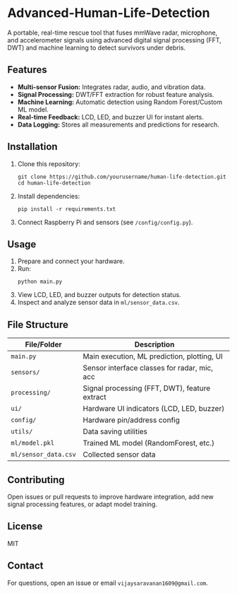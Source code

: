 # Advanced-Human-Life-Detection
A portable, real-time rescue tool that fuses mmWave radar, microphone, and accelerometer signals using advanced digital signal processing (FFT, DWT) and machine learning to detect survivors under debris.

## Features
- **Multi-sensor Fusion:** Integrates radar, audio, and vibration data.
- **Signal Processing:** DWT/FFT extraction for robust feature analysis.
- **Machine Learning:** Automatic detection using Random Forest/Custom ML model.
- **Real-time Feedback:** LCD, LED, and buzzer UI for instant alerts.
- **Data Logging:** Stores all measurements and predictions for research.

## Installation
1. Clone this repository:
    ```
    git clone https://github.com/yourusername/human-life-detection.git
    cd human-life-detection
    ```
2. Install dependencies:
    ```
    pip install -r requirements.txt
    ```
3. Connect Raspberry Pi and sensors (see `/config/config.py`).

## Usage
1. Prepare and connect your hardware.
2. Run:
    ```
    python main.py
    ```
3. View LCD, LED, and buzzer outputs for detection status.
4. Inspect and analyze sensor data in `ml/sensor_data.csv`.

## File Structure

| File/Folder         | Description                                  |
|---------------------|----------------------------------------------|
| `main.py`           | Main execution, ML prediction, plotting, UI  |
| `sensors/`          | Sensor interface classes for radar, mic, acc |
| `processing/`       | Signal processing (FFT, DWT), feature extract|
| `ui/`               | Hardware UI indicators (LCD, LED, buzzer)    |
| `config/`           | Hardware pin/address config                  |
| `utils/`            | Data saving utilities                        |
| `ml/model.pkl`      | Trained ML model (RandomForest, etc.)        |
| `ml/sensor_data.csv`| Collected sensor data                        |

## Contributing
Open issues or pull requests to improve hardware integration, add new signal processing features, or adapt model training.

## License
MIT

## Contact
For questions, open an issue or email `vijaysaravanan1609@gmail.com`.
